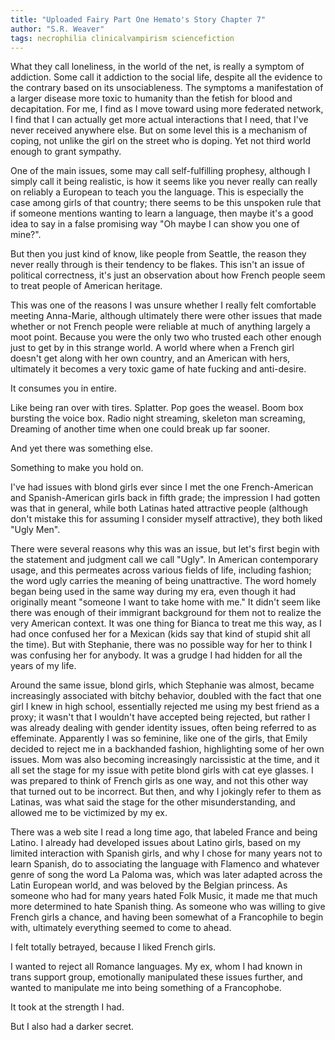 ```yaml
---
title: "Uploaded Fairy Part One Hemato's Story Chapter 7"
author: "S.R. Weaver"
tags: necrophilia clinicalvampirism sciencefiction
---
```

What they call loneliness, in the world of the net, is really a symptom of addiction. Some call it addiction to the social life, despite all the evidence to the contrary based on its unsociableness. The symptoms a manifestation of a larger disease more toxic to humanity than the fetish for blood and decapitation. For me, I find as I move toward using more federated network, I find that I can actually get more actual interactions that I need, that I've never received anywhere else. But on some level this is a mechanism of coping, not unlike the girl on the street who is doping. Yet not third world enough to grant sympathy.

One of the main issues, some may call self-fulfilling prophesy, although I simply call it being realistic, is how it seems like you never really can really on reliably a European to teach you the language. This is especially the case among girls of that country; there seems to be this unspoken rule that if someone mentions wanting to learn a language, then maybe it's a good idea to say in a false promising way "Oh maybe I can show you one of mine?".

But then you just kind of know, like people from Seattle, the reason they never really through is their tendency to be flakes. This isn't an issue of political correctness, it's just an observation about how French people seem to treat people of American heritage.

This was one of the reasons I was unsure whether I really felt comfortable meeting Anna-Marie, although ultimately there were other issues that made whether or not French people were reliable at much of anything largely a moot point. Because you were the only two who trusted each other enough just to get by in this strange world. A world where when a French girl doesn't get along with her own country, and an American with hers, ultimately it becomes a very toxic game of hate fucking and anti-desire.

It consumes you in entire.

Like being ran over with tires. Splatter. Pop goes the weasel. Boom box bursting the voice box. Radio night streaming, skeleton man screaming, Dreaming of another time when one could break up far sooner.

And yet there was something else.

Something to make you hold on.

I've had issues with blond girls ever since I met the one French-American and Spanish-American girls back in fifth grade; the impression I had gotten was that in general, while both Latinas hated attractive people (although don't mistake this for assuming I consider myself attractive), they both liked "Ugly Men".

There were several reasons why this was an issue, but let's first begin with the statement and judgment call we call "Ugly". In American contemporary usage, and this permeates across various fields of life, including fashion; the word ugly carries the meaning of being unattractive. The word homely began being used in the same way during my era, even though it had originally meant "someone I want to take home with me." It didn't seem like there was enough of their immigrant background for them not to realize the very American context. It was one thing for Bianca to treat me this way, as I had once confused her for a Mexican (kids say that kind of stupid shit all the time). But with Stephanie, there was no possible way for her to think I was confusing her for anybody. It was a grudge I had hidden for all the years of my life.

Around the same issue, blond girls, which Stephanie was almost, became increasingly associated with bitchy behavior, doubled with the fact that one girl I knew in high school, essentially rejected me using my best friend as a proxy; it wasn't that I wouldn't have accepted being rejected, but rather I was already dealing with gender identity issues, often being referred to as effeminate. Apparently I was so feminine, like one of the girls, that Emily decided to reject me in a backhanded fashion, highlighting some of her own issues. Mom was also becoming increasingly narcissistic at the time, and it all set the stage for my issue with petite blond girls with cat eye glasses. I was prepared to think of French girls as one way, and not this other way that turned out to be incorrect. But then, and why I jokingly refer to them as Latinas, was what said the stage for the other misunderstanding, and allowed me to be victimized by my ex.

There was a web site I read a long time ago, that labeled France and being Latino. I already had developed issues about Latino girls, based on my limited interaction with Spanish girls, and why I chose for many years not to learn Spanish, do to associating the language with Flamenco and whatever genre of song the word La Paloma was, which was later adapted across the Latin European world, and was beloved by the Belgian princess. As someone who had for many years hated Folk Music, it made me that much more determined to hate Spanish thing. As someone who was willing to give French girls a chance, and having been somewhat of a Francophile to begin with, ultimately everything seemed to come to ahead.

I felt totally betrayed, because I liked French girls.

I wanted to reject all Romance languages. My ex, whom I had known in trans support group, emotionally manipulated these issues further, and wanted to manipulate me into being something of a Francophobe.

It took at the strength I had.

But I also had a darker secret.
